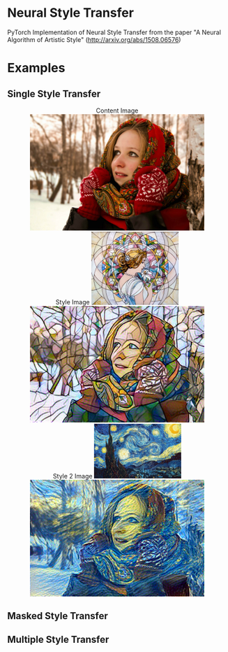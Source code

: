 # Neural Style Transfer
PyTorch Implementation of Neural Style Transfer from the paper "A Neural Algorithm of Artistic Style" (http://arxiv.org/abs/1508.06576)

# Examples
## Single Style Transfer
<div align="center">Content Image</div>
<div align="center">
	<img src="data/content/girl.jpg" width="400px">
</div>

<div align="center">
	Style Image
	<img src="data/style/mosaic.jpg" width="200px">
	<img src="data/result/girl-mosaic-vg_starry_night/stylized_first.jpg" width="400px">
</div>


<div align="center">
	Style 2 Image
	<img src="data/style/vg_starry_night.jpg" width="200px">
	<img src="data/result/girl-mosaic-vg_starry_night/stylized_second.jpg" width="400px">
</div>

## Masked Style Transfer

## Multiple Style Transfer
